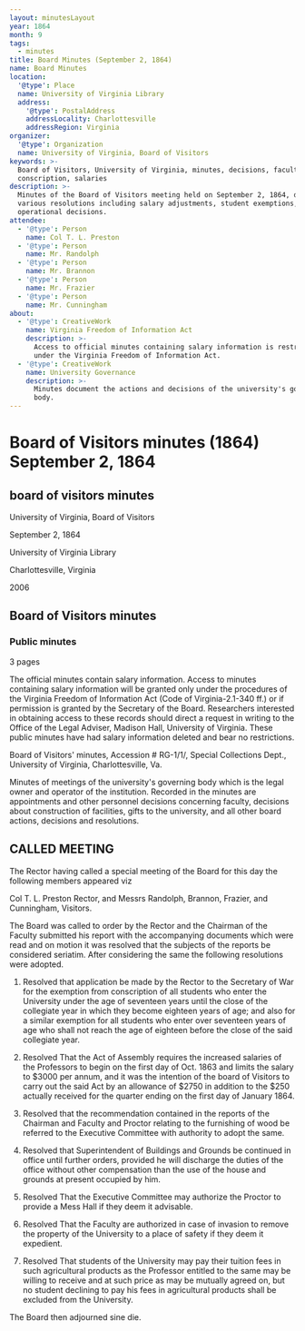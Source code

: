 ```yaml
---
layout: minutesLayout
year: 1864
month: 9
tags:
  - minutes
title: Board Minutes (September 2, 1864)
name: Board Minutes
location:
  '@type': Place
  name: University of Virginia Library
  address:
    '@type': PostalAddress
    addressLocality: Charlottesville
    addressRegion: Virginia
organizer:
  '@type': Organization
  name: University of Virginia, Board of Visitors
keywords: >-
  Board of Visitors, University of Virginia, minutes, decisions, faculty,
  conscription, salaries
description: >-
  Minutes of the Board of Visitors meeting held on September 2, 1864, discussing
  various resolutions including salary adjustments, student exemptions, and
  operational decisions.
attendee:
  - '@type': Person
    name: Col T. L. Preston
  - '@type': Person
    name: Mr. Randolph
  - '@type': Person
    name: Mr. Brannon
  - '@type': Person
    name: Mr. Frazier
  - '@type': Person
    name: Mr. Cunningham
about:
  - '@type': CreativeWork
    name: Virginia Freedom of Information Act
    description: >-
      Access to official minutes containing salary information is restricted
      under the Virginia Freedom of Information Act.
  - '@type': CreativeWork
    name: University Governance
    description: >-
      Minutes document the actions and decisions of the university's governing
      body.
---
```


<!-- altadded -->
<!-- altadded -->

<!-- llmmeta -->



<!-- llmformatted -->

# Board of Visitors minutes (1864) September 2, 1864

## board of visitors minutes

University of Virginia, Board of Visitors

September 2, 1864

University of Virginia Library

Charlottesville, Virginia

2006

## Board of Visitors minutes

### Public minutes

3 pages

The official minutes contain salary information. Access to minutes containing salary information will be granted only under the procedures of the Virginia Freedom of Information Act (Code of Virginia-2.1-340 ff.) or if permission is granted by the Secretary of the Board. Researchers interested in obtaining access to these records should direct a request in writing to the Office of the Legal Adviser, Madison Hall, University of Virginia. These public minutes have had salary information deleted and bear no restrictions.

Board of Visitors' minutes, Accession # RG-1/1/, Special Collections Dept., University of Virginia, Charlottesville, Va.

Minutes of meetings of the university's governing body which is the legal owner and operator of the institution. Recorded in the minutes are appointments and other personnel decisions concerning faculty, decisions about construction of facilities, gifts to the university, and all other board actions, decisions and resolutions.

## CALLED MEETING

The Rector having called a special meeting of the Board for this day the following members appeared viz

Col T. L. Preston Rector, and Messrs Randolph, Brannon, Frazier, and Cunningham, Visitors.

The Board was called to order by the Rector and the Chairman of the Faculty submitted his report with the accompanying documents which were read and on motion it was resolved that the subjects of the reports be considered seriatim. After considering the same the following resolutions were adopted.

1. Resolved that application be made by the Rector to the Secretary of War for the exemption from conscription of all students who enter the University under the age of seventeen years until the close of the collegiate year in which they become eighteen years of age; and also for a similar exemption for all students who enter over seventeen years of age who shall not reach the age of eighteen before the close of the said collegiate year.

2. Resolved That the Act of Assembly requires the increased salaries of the Professors to begin on the first day of Oct. 1863 and limits the salary to $3000 per annum, and it was the intention of the board of Visitors to carry out the said Act by an allowance of $2750 in addition to the $250 actually received for the quarter ending on the first day of January 1864.

3. Resolved that the recommendation contained in the reports of the Chairman and Faculty and Proctor relating to the furnishing of wood be referred to the Executive Committee with authority to adopt the same.

4. Resolved that Superintendent of Buildings and Grounds be continued in office until further orders, provided he will discharge the duties of the office without other compensation than the use of the house and grounds at present occupied by him.

5. Resolved That the Executive Committee may authorize the Proctor to provide a Mess Hall if they deem it advisable.

6. Resolved That the Faculty are authorized in case of invasion to remove the property of the University to a place of safety if they deem it expedient.

7. Resolved That students of the University may pay their tuition fees in such agricultural products as the Professor entitled to the same may be willing to receive and at such price as may be mutually agreed on, but no student declining to pay his fees in agricultural products shall be excluded from the University.

The Board then adjourned sine die.
